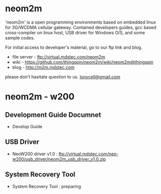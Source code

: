 neom2m
======

'neom2m' is a open programming environments based on embedded linux for 3G/WCDMA cellular gateway.
Contained developers guides, gcc based cross-compiler on linux host, USB driver for Windows O/S, and some sample codes.

For initial access to developer's material, go to our ftp link and blog.

* file server - <ftp://virtual.mdstec.com/neom2m>
* wiki - <https://github.com/thingspin/neom2m/wiki/neom2m@thingspin>
* blog - <http://m2m.mdstec.com>

please don't hasitate question to us. <lonycell@gmail.com>

# neom2m - w200 #

## Development Guide Documnet ##
* Develop Guide

## USB Driver ##
* NeoW200 driver v1.0 : <ftp://virtual.mdstec.com/neo-w200/usb_driver/neom2m_usb_driver_v1.0.zip>

## System Recovery Tool ##
* System Recovery Tool : preparing


